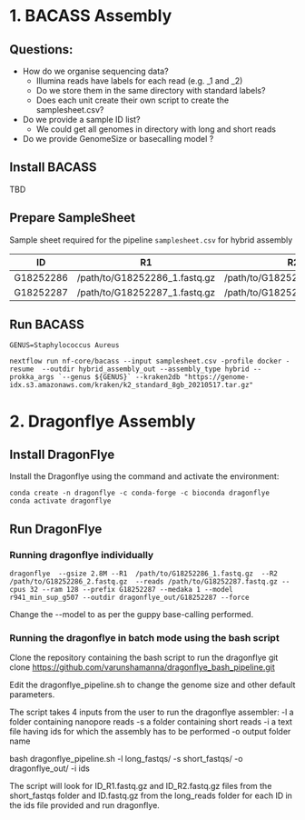 # 1. BACASS Assembly

## Questions:

* How do we organise sequencing data?
    * Illumina reads have labels for each read (e.g. _1 and _2)
    * Do we store them in the same directory with standard labels?
    * Does each unit create their own script to create the samplesheet.csv?
* Do we provide a sample ID list?
    * We could get all genomes in directory with long and short reads
* Do we provide GenomeSize or basecalling model ?

## Install BACASS

TBD

## Prepare SampleSheet

Sample sheet required for the pipeline `samplesheet.csv` for hybrid assembly


| ID        | R1                            | R2                            | LongFastQ                   | Fast5 | GenomeSize |
|-----------|-------------------------------|-------------------------------|-----------------------------|-------|------------|
| G18252286 | /path/to/G18252286_1.fastq.gz | /path/to/G18252286_2.fastq.gz | /path/to/G18252286.fastq.gz | NA    | 2.8m       |
| G18252287 | /path/to/G18252287_1.fastq.gz | /path/to/G18252287_2.fastq.gz | /path/to/G18252287.fastq.gz | NA    | 2.8m       |



## Run BACASS

```
GENUS=Staphylococcus Aureus

nextflow run nf-core/bacass --input samplesheet.csv -profile docker -resume  --outdir hybrid_assembly_out --assembly_type hybrid --prokka_args `--genus ${GENUS}` --kraken2db "https://genome-idx.s3.amazonaws.com/kraken/k2_standard_8gb_20210517.tar.gz"
```


# 2. Dragonflye Assembly


## Install DragonFlye

Install the Dragonflye using the command and activate the environment:

```
conda create -n dragonflye -c conda-forge -c bioconda dragonflye
conda activate dragonflye
```


## Run DragonFlye

### Running dragonflye individually

```
dragonflye  --gsize 2.8M --R1  /path/to/G18252286_1.fastq.gz  --R2 /path/to/G18252286_2.fastq.gz  --reads /path/to/G18252287.fastq.gz --cpus 32 --ram 128 --prefix G18252287 --medaka 1 --model r941_min_sup_g507 --outdir dragonflye_out/G18252287 --force
```



Change the --model to as per the guppy base-calling performed.




### Running the dragonflye in batch mode using the bash script


Clone the repository containing the bash script to run the dragonflye
git clone https://github.com/varunshamanna/dragonflye_bash_pipeline.git


Edit the dragonflye_pipeline.sh to change the genome size and other default parameters.


The script takes 4 inputs from the user to run the dragonflye assembler: 
-l a folder containing nanopore reads
-s a folder containing short reads
-i a text file having ids for which the assembly has to be performed
-o output folder name


bash dragonflye_pipeline.sh -l long_fastqs/ -s short_fastqs/ -o dragonflye_out/ -i ids



The script will look for ID_R1.fastq.gz and ID_R2.fastq.gz files from the short_fastqs folder and ID.fastq.gz from the long_reads folder for each ID in the ids file provided and run dragonflye.
